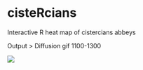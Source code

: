 # cisteRcians

Interactive R heat map of cistercians abbeys

Output > Diffusion gif 1100-1300

![](https://s1.gifyu.com/images/cistercians.gif)

